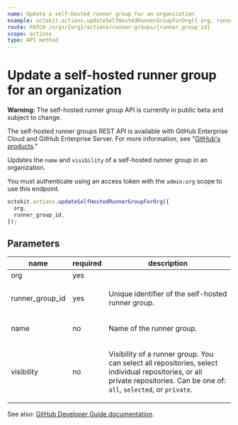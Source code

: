 ```yaml
---
name: Update a self-hosted runner group for an organization
example: octokit.actions.updateSelfHostedRunnerGroupForOrg({ org, runner_group_id })
route: PATCH /orgs/{org}/actions/runner-groups/{runner_group_id}
scope: actions
type: API method
---
```


# Update a self-hosted runner group for an organization

**Warning:** The self-hosted runner group API is currently in public beta and subject to change.

The self-hosted runner groups REST API is available with GitHub Enterprise Cloud and GitHub Enterprise Server. For more information, see "[GitHub's products](https://docs.github.com/github/getting-started-with-github/githubs-products)."

Updates the `name` and `visibility` of a self-hosted runner group in an organization.

You must authenticate using an access token with the `admin:org` scope to use this endpoint.

```js
octokit.actions.updateSelfHostedRunnerGroupForOrg({
  org,
  runner_group_id,
});
```

## Parameters

<table>
  <thead>
    <tr>
      <th>name</th>
      <th>required</th>
      <th>description</th>
    </tr>
  </thead>
  <tbody>
    <tr><td>org</td><td>yes</td><td>

</td></tr>
<tr><td>runner_group_id</td><td>yes</td><td>

Unique identifier of the self-hosted runner group.

</td></tr>
<tr><td>name</td><td>no</td><td>

Name of the runner group.

</td></tr>
<tr><td>visibility</td><td>no</td><td>

Visibility of a runner group. You can select all repositories, select individual repositories, or all private repositories. Can be one of: `all`, `selected`, or `private`.

</td></tr>
  </tbody>
</table>

See also: [GitHub Developer Guide documentation](https://developer.github.com/v3/actions/self-hosted-runner-groups/#update-a-self-hosted-runner-group-for-an-organization).
